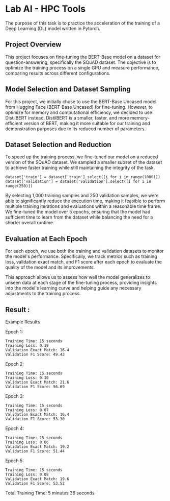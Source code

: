 # Lab AI - HPC Tools

The purpose of this task is to practice the acceleration of the training of a Deep Learning (DL) model written in Pytorch.

## Project Overview

This project focuses on fine-tuning the BERT-Base model on a dataset for question-answering, specifically the SQuAD dataset. The objective is to optimize the training process on a single GPU and measure performance, comparing results across different configurations.

## Model Selection and Dataset Sampling

For this project, we initially chose to use the BERT-Base Uncased model from Hugging Face (BERT-Base Uncased) for fine-tuning. However, to optimize for memory and computational efficiency, we decided to use DistilBERT instead. DistilBERT is a smaller, faster, and more memory-efficient version of BERT, making it more suitable for our training and demonstration purposes due to its reduced number of parameters.

## Dataset Selection and Reduction

To speed up the training process, we fine-tuned our model on a reduced version of the SQuAD dataset. We sampled a smaller subset of the dataset to achieve faster training while still maintaining the integrity of the task.

    dataset['train'] = dataset['train'].select([i for i in range(1000)])
    dataset['validation'] = dataset['validation'].select([i for i in range(250)])

By selecting 1,000 training samples and 250 validation samples, we were able to significantly reduce the execution time, making it feasible to perform multiple training iterations and evaluations within a reasonable time frame.
We fine-tuned the model over 5 epochs, ensuring that the model had sufficient time to learn from the dataset while balancing the need for a shorter overall runtime.

## Evaluation at Each Epoch

For each epoch, we use both the training and validation datasets to monitor the model's performance. Specifically, we track metrics such as training loss, validation exact match, and F1 score after each epoch to evaluate the quality of the model and its improvements.

This approach allows us to assess how well the model generalizes to unseen data at each stage of the fine-tuning process, providing insights into the model's learning curve and helping guide any necessary adjustments to the training process.



## Result :

Example Results

Epoch 1:

    Training Time: 15 seconds
    Training Loss: 0.19
    Validation Exact Match: 16.4
    Validation F1 Score: 49.43

Epoch 2:

    Training Time: 15 seconds
    Training Loss: 0.10
    Validation Exact Match: 21.6
    Validation F1 Score: 56.69

Epoch 3:

    Training Time: 15 seconds
    Training Loss: 0.07
    Validation Exact Match: 16.4
    Validation F1 Score: 53.30

Epoch 4:

    Training Time: 15 seconds
    Training Loss: 0.06
    Validation Exact Match: 19.2
    Validation F1 Score: 51.44

Epoch 5:

    Training Time: 15 seconds
    Training Loss: 0.08
    Validation Exact Match: 19.6
    Validation F1 Score: 53.52

Total Training Time: 5 minutes 36 seconds


